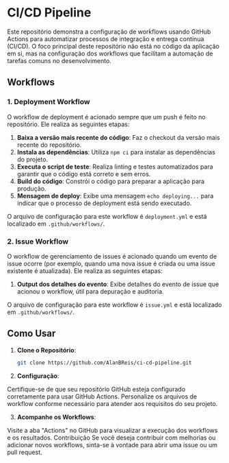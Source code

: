 # CI/CD Pipeline

Este repositório demonstra a configuração de workflows usando GitHub Actions para automatizar processos de integração e entrega contínua (CI/CD). O foco principal deste repositório não está no código da aplicação em si, mas na configuração dos workflows que facilitam a automação de tarefas comuns no desenvolvimento.

## Workflows

### 1. Deployment Workflow

O workflow de deployment é acionado sempre que um push é feito no repositório. Ele realiza as seguintes etapas:

1. **Baixa a versão mais recente do código**: Faz o checkout da versão mais recente do repositório.
2. **Instala as dependências**: Utiliza `npm ci` para instalar as dependências do projeto.
3. **Executa o script de teste**: Realiza linting e testes automatizados para garantir que o código está correto e sem erros.
4. **Build do código**: Constrói o código para preparar a aplicação para produção.
5. **Mensagem de deploy**: Exibe uma mensagem `echo deploying...` para indicar que o processo de deployment está sendo executado.

O arquivo de configuração para este workflow é `deployment.yml` e está localizado em `.github/workflows/`.

### 2. Issue Workflow

O workflow de gerenciamento de issues é acionado quando um evento de issue ocorre (por exemplo, quando uma nova issue é criada ou uma issue existente é atualizada). Ele realiza as seguintes etapas:

1. **Output dos detalhes do evento**: Exibe detalhes do evento de issue que acionou o workflow, útil para depuração e auditoria.

O arquivo de configuração para este workflow é `issue.yml` e está localizado em `.github/workflows/`.

## Como Usar

1. **Clone o Repositório**:
   ```sh
   git clone https://github.com/AlanBReis/ci-cd-pipeline.git
   ```

2. **Configuração**:

Certifique-se de que seu repositório GitHub esteja configurado corretamente para usar GitHub Actions.
Personalize os arquivos de workflow conforme necessário para atender aos requisitos do seu projeto.


3. **Acompanhe os Workflows**:

Visite a aba "Actions" no GitHub para visualizar a execução dos workflows e os resultados.
Contribuição
Se você deseja contribuir com melhorias ou adicionar novos workflows, sinta-se à vontade para abrir uma issue ou um pull request.
